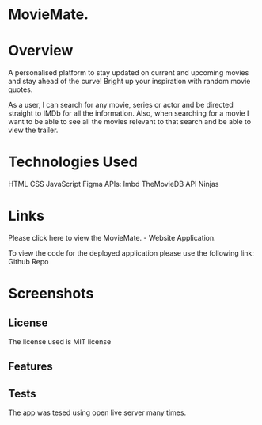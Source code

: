 # MovieMate.

# Overview
A personalised platform to stay updated on current and upcoming movies and stay ahead of the curve! 
Bright up your inspiration with random movie quotes. 


As a user, I can search for any movie, series or actor and be directed straight to IMDb for all the information. 
Also, when searching for a movie I want to be able to see all the movies relevant to that search and be able to view the trailer.

# Technologies Used

HTML
CSS
JavaScript
Figma
APIs:
    Imbd
    TheMovieDB
    API Ninjas

# Links

Please click here to view the MovieMate. - Website Application.

To view the code for the deployed application please use the following link: Github Repo

# Screenshots

## License
The license used is MIT license

## Features


## Tests
The app was tesed using open live server many times. 

